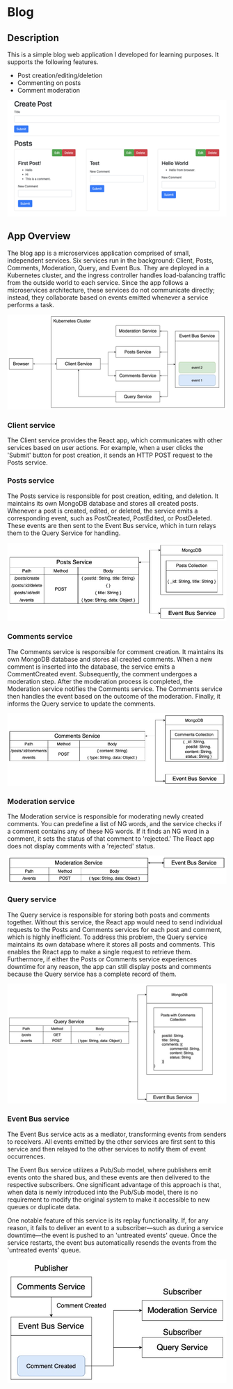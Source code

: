 # Blog
## Description
This is a simple blog web application I developed for learning purposes. It supports the following features.
* Post creation/editing/deletion
* Commenting on posts
* Comment moderation

![app-demonstration](./images/Description/app-demonstration.png)

## App Overview
The blog app is a microservices application comprised of small, independent services. Six services run in the background: Client, Posts, Comments, Moderation, Query, and Event Bus. They are deployed in a Kubernetes cluster, and the ingress controller handles load-balancing traffic from the outside world to each service. Since the app follows a microservices architecture, these services do not communicate directly; instead, they collaborate based on events emitted whenever a service performs a task.

![app-overview](./images/App-Overview/blog-app-overview.jpg)

### Client service
The Client service provides the React app, which communicates with other services based on user actions. For example, when a user clicks the 'Submit' button for post creation, it sends an HTTP POST request to the Posts service.

### Posts service
The Posts service is responsible for post creation, editing, and deletion. It maintains its own MongoDB database and stores all created posts. Whenever a post is created, edited, or deleted, the service emits a corresponding event, such as PostCreated, PostEdited, or PostDeleted. These events are then sent to the Event Bus service, which in turn relays them to the Query Service for handling.

![posts-service-overview](./images/App-Overview/posts-service-overview.jpg)

### Comments service
The Comments service is responsible for comment creation. It maintains its own MongoDB database and stores all created comments. When a new comment is inserted into the database, the service emits a CommentCreated event. Subsequently, the comment undergoes a moderation step. After the moderation process is completed, the Moderation service notifies the Comments service. The Comments service then handles the event based on the outcome of the moderation. Finally, it informs the Query service to update the comments.

![comments-service-overview](./images/App-Overview/comments-service-overview.jpg)

### Moderation service
The Moderation service is responsible for moderating newly created comments. You can predefine a list of NG words, and the service checks if a comment contains any of these NG words. If it finds an NG word in a comment, it sets the status of that comment to 'rejected.' The React app does not display comments with a 'rejected' status.

![moderation-service-overview](./images/App-Overview/moderation-service-overview.jpg)

### Query service
The Query service is responsible for storing both posts and comments together. Without this service, the React app would need to send individual requests to the Posts and Comments services for each post and comment, which is highly inefficient. To address this problem, the Query service maintains its own database where it stores all posts and comments. This enables the React app to make a single request to retrieve them. Furthermore, if either the Posts or Comments service experiences downtime for any reason, the app can still display posts and comments because the Query service has a complete record of them.

![query-service-overview](./images/App-Overview/query-service-overview.jpg)

### Event Bus service
The Event Bus service acts as a mediator, transforming events from senders to receivers. All events emitted by the other services are first sent to this service and then relayed to the other services to notify them of event occurrences.

The Event Bus service utilizes a Pub/Sub model, where publishers emit events onto the shared bus, and these events are then delivered to the respective subscribers. One significant advantage of this approach is that, when data is newly introduced into the Pub/Sub model, there is no requirement to modify the original system to make it accessible to new queues or duplicate data.

One notable feature of this service is its replay functionality. If, for any reason, it fails to deliver an event to a subscriber—such as during a service downtime—the event is pushed to an 'untreated events' queue. Once the service restarts, the event bus automatically resends the events from the 'untreated events' queue.

![event-bus-service-overview](./images/App-Overview/event-bus-service-overview.jpg)
